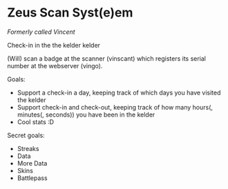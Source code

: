 # Zeus Scan Syst(e)em
*Formerly called Vincent*

Check-in in the the kelder kelder

(Will) scan a badge at the scanner (vinscant) which registers its serial number at the webserver (vingo).

Goals:
- Support a check-in a day, keeping track of which days you have visited the kelder
- Support check-in and check-out, keeping track of how many hours(, minutes(, seconds)) you have been in the kelder
- Cool stats :D

Secret goals:
- Streaks
- Data
- More Data
- Skins
- Battlepass